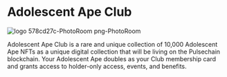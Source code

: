# Adolescent Ape Club
![logo 578cd27c-PhotoRoom png-PhotoRoom](https://github.com/XyedAli/Cali-Afrocentric-NFT-DApp/assets/69745298/50c927e7-c647-4e22-9175-d6a9870da1d4)


Adolescent Ape Club is a rare and unique collection of 10,000 Adolescent Ape NFTs as a unique digital collection that will be living on the Pulsechain blockchain. Your Adolescent Ape doubles as your Club membership card and grants access to holder-only access, events, and benefits.



